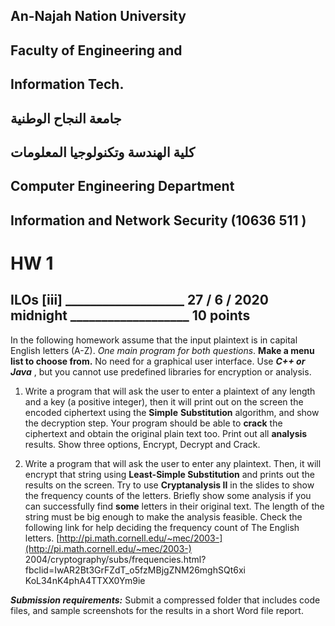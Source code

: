 ## An-Najah Nation University

## Faculty of Engineering and

## Information Tech.

## جامعة النجاح الوطنية

## كلية الهندسة وتكنولوجيا المعلومات

## Computer Engineering Department

## Information and Network Security (10636 511 )

# HW 1

## ILOs [iii] ___________________ 27 / 6 / 2020 midnight ___________________ 10 points

In the following homework assume that the input plaintext is in capital English letters (A-Z).
_One main program for both questions_. **Make a menu list to choose from.** No need for a graphical
user interface. Use **_C++ or Java_** , but you cannot use predefined libraries for encryption or analysis.

1. Write a program that will ask the user to enter a plaintext of any length and a key (a positive
    integer), then it will print out on the screen the encoded ciphertext using the **Simple**
    **Substitution** algorithm, and show the decryption step. Your program should be able to **crack**
    the ciphertext and obtain the original plain text too. Print out all **analysis** results. Show three
    options, Encrypt, Decrypt and Crack.


2. Write a program that will ask the user to enter any plaintext. Then, it will encrypt that string
    using **Least-Simple Substitution** and prints out the results on the screen. Try to use
    **Cryptanalysis II** in the slides to show the frequency counts of the letters. Briefly show some
    analysis if you can successfully find **some** letters in their original text. The length of the string
    must be big enough to make the analysis feasible.
Check the following link for help deciding the frequency count of The English letters.
[http://pi.math.cornell.edu/~mec/2003-](http://pi.math.cornell.edu/~mec/2003-)
2004/cryptography/subs/frequencies.html?fbclid=IwAR2Bt3GrFZdT_o5fzMBjgZNM26mghSQt6xi
KoL34nK4phA4TTXX0Ym9ie

**_Submission requirements:_**
Submit a compressed folder that includes code files, and sample screenshots for the results in a
short Word file report.


